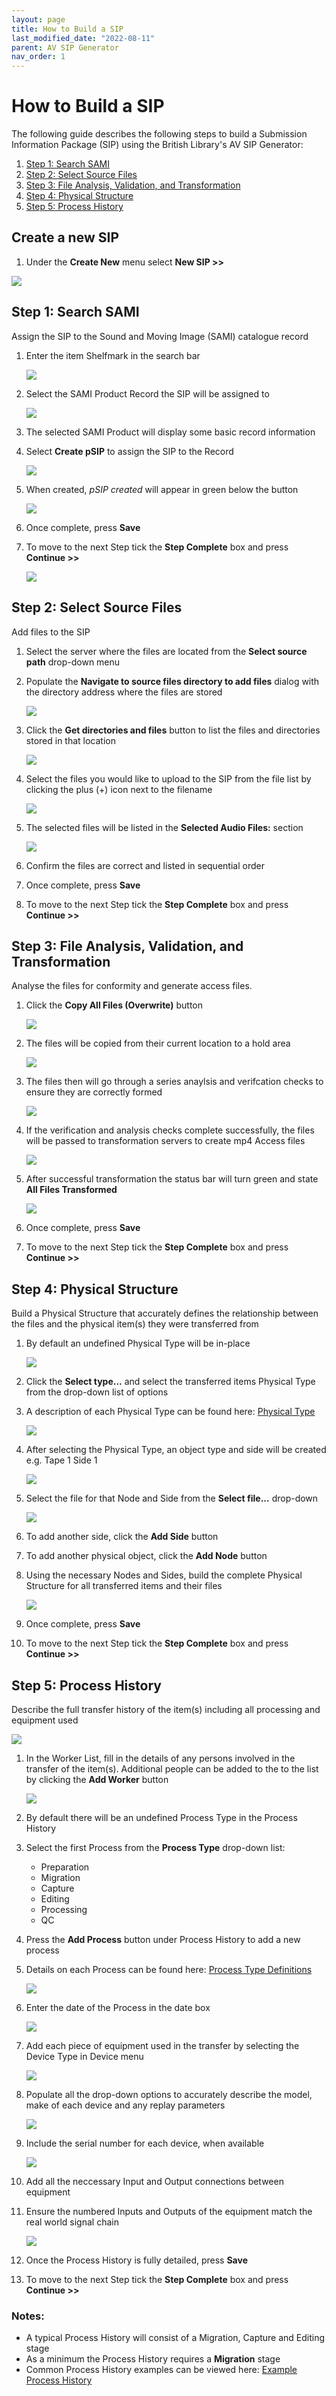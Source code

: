 ```yaml
---
layout: page
title: How to Build a SIP
last_modified_date: "2022-08-11"
parent: AV SIP Generator
nav_order: 1
---
```


# How to Build a SIP

The following guide describes the following steps to build a Submission Information Package (SIP) using the British Library's AV SIP Generator:

1. [Step 1: Search SAMI](#step-1-search-sami)
2. [Step 2: Select Source Files](#step-2-select-source-files)
3. [Step 3: File Analysis, Validation, and Transformation](#step-3-file-analysis-validation-and-transformation)
4. [Step 4: Physical Structure](#step-4-physical-structure)
5. [Step 5: Process History](#step-5-process-history)

## Create a new SIP

1. Under the **Create New** menu select **New SIP >>**

<img src="{{ site.baseurl }}/assets/images/how_to_build_a_sip/1_new_sip.png">

## Step 1: Search SAMI

Assign the SIP to the Sound and Moving Image (SAMI) catalogue record

1. Enter the item Shelfmark in the search bar

    <img src="{{ site.baseurl }}/assets/images/how_to_build_a_sip/2_search_sami.png">

2. Select the SAMI Product Record the SIP will be assigned to

    <img src="{{ site.baseurl }}/assets/images/how_to_build_a_sip/3_search_sami.png">

3. The selected SAMI Product will display some basic record information
4. Select **Create pSIP** to assign the SIP to the Record

    <img src="{{ site.baseurl }}/assets/images/how_to_build_a_sip/4_search_sami.png">

5. When created, _pSIP created_ will appear in green below the button

    <img src="{{ site.baseurl }}/assets/images/how_to_build_a_sip/5_search_sami.png">

6. Once complete, press **Save**
7. To move to the next Step tick the **Step Complete** box and press **Continue >>**

    <img src="{{ site.baseurl }}/assets/images/how_to_build_a_sip/save_sc_c.png">

## Step 2: Select Source Files

Add files to the SIP

1. Select the server where the files are located from the **Select source path** drop-down menu
2. Populate the **Navigate to source files directory to add files** dialog with the directory address where the files are stored

    <img src="{{ site.baseurl }}/assets/images/how_to_build_a_sip/6_select_source_files.png">

3. Click the **Get directories and files** button to list the files and directories stored in that location

    <img src="{{ site.baseurl }}/assets/images/how_to_build_a_sip/7_select_source_files.png">

4. Select the files you would like to upload to the SIP from the file list by clicking the plus (+) icon next to the filename

    <img src="{{ site.baseurl }}/assets/images/how_to_build_a_sip/8_select_source_files.png">

5. The selected files will be listed in the **Selected Audio Files:** section

    <img src="{{ site.baseurl }}/assets/images/how_to_build_a_sip/9_select_source_files.png">

6. Confirm the files are correct and listed in sequential order
7. Once complete, press **Save**
8. To move to the next Step tick the **Step Complete** box and press **Continue >>**

## Step 3: File Analysis, Validation, and Transformation

Analyse the files for conformity and generate access files.

1. Click the **Copy All Files (Overwrite)** button

    <img src="{{ site.baseurl }}/assets/images/how_to_build_a_sip/10_file_analysis.png">

2. The files will be copied from their current location to a hold area 

    <img src="{{ site.baseurl }}/assets/images/how_to_build_a_sip/11_file_analysis.png">

3. The files then will go through a series anaylsis and verifcation checks to ensure they are correctly formed

    <img src="{{ site.baseurl }}/assets/images/how_to_build_a_sip/12_file_analysis.png">

4. If the verification and analysis checks complete successfully, the files will be passed to transformation servers to create mp4 Access files

    <img src="{{ site.baseurl }}/assets/images/how_to_build_a_sip/13_file_analysis.png">

5. After successful transformation the status bar will turn green and state **All Files Transformed**

    <img src="{{ site.baseurl }}/assets/images/how_to_build_a_sip/14_file_analysis.png">

6. Once complete, press **Save**
7. To move to the next Step tick the **Step Complete** box and press **Continue >>**

## Step 4: Physical Structure

Build a Physical Structure that accurately defines the relationship between the files and the physical item(s) they were transferred from

1. By default an undefined Physical Type will be in-place

    <img src="{{ site.baseurl }}/assets/images/how_to_build_a_sip/15_physical_structure.png">

2. Click the **Select type...** and select the transferred items Physical Type from the drop-down list of options
3. A description of each Physical Type can be found here: [Physical Type](\\link)

    <img src="{{ site.baseurl }}/assets/images/how_to_build_a_sip/16_physical_structure.png">

4. After selecting the Physical Type, an object type and side will be created e.g. Tape 1 Side 1

    <img src="{{ site.baseurl }}/assets/images/how_to_build_a_sip/17_physical_structure.png">

5. Select the file for that Node and Side from the **Select file...** drop-down

    <img src="{{ site.baseurl }}/assets/images/how_to_build_a_sip/18_physical_structure.png">

6. To add another side, click the **Add Side** button
7. To add another physical object, click the **Add Node** button
8. Using the necessary Nodes and Sides, build the complete Physical Structure for all transferred items and their files

    <img src="{{ site.baseurl }}/assets/images/how_to_build_a_sip/19_physical_structure.png">

9. Once complete, press **Save**
10. To move to the next Step tick the **Step Complete** box and press **Continue >>**

## Step 5: Process History

Describe the full transfer history of the item(s) including all processing and equipment used

<img src="{{ site.baseurl }}/assets/images/how_to_build_a_sip/20_process_metadata.png">

1. In the Worker List, fill in the details of any persons involved in the transfer of the item(s). Additional people can be added to the to the list by clicking the **Add Worker** button

    <img src="{{ site.baseurl }}/assets/images/how_to_build_a_sip/21_process_metadata.png">

2. By default there will be an undefined Process Type in the Process History
3. Select the first Process from the **Process Type** drop-down list:

    * Preparation
    * Migration
    * Capture
    * Editing
    * Processing
    * QC

4. Press the **Add Process** button under Process History to add a new process
5. Details on each Process can be found here: [Process Type Definitions](\\link)

    <img src="{{ site.baseurl }}/assets/images/how_to_build_a_sip/22_process_metadata.png">

6. Enter the date of the Process in the date box

    <img src="{{ site.baseurl }}/assets/images/how_to_build_a_sip/23_process_metadata.png">

7. Add each piece of equipment used in the transfer by selecting the Device Type in Device menu

    <img src="{{ site.baseurl }}/assets/images/how_to_build_a_sip/24_process_metadata.png">

8. Populate all the drop-down options to accurately describe the model, make of each device and any replay parameters

    <img src="{{ site.baseurl }}/assets/images/how_to_build_a_sip/25_process_metadata.png">

9. Include the serial number for each device, when available

    <img src="{{ site.baseurl }}/assets/images/how_to_build_a_sip/26_process_metadata.png">

10. Add all the neccessary Input and Output connections between equipment
11. Ensure the numbered Inputs and Outputs of the equipment match the real world signal chain

    <img src="{{ site.baseurl }}/assets/images/how_to_build_a_sip/27_process_metadata.png">

12. Once the Process History is fully detailed, press **Save**
13. To move to the next Step tick the **Step Complete** box and press **Continue >>**

### Notes:
* A typical Process History will consist of a Migration, Capture and Editing stage
* As a minimum the Process History requires a **Migration** stage
* Common Process History examples can be viewed here: [Example Process History](\\link)




